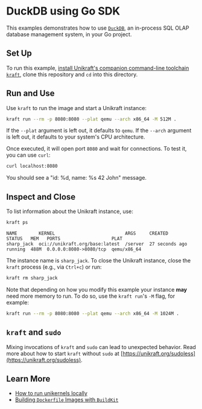 # DuckDB using Go SDK

This examples demonstrates how to use [`DuckDB`](https://duckdb.org), an in-process SQL OLAP database management system, in your Go project.

## Set Up

To run this example, [install Unikraft's companion command-line toolchain `kraft`](https://unikraft.org/docs/cli), clone this repository and `cd` into this directory.

## Run and Use

Use `kraft` to run the image and start a Unikraft instance:

```bash
kraft run --rm -p 8080:8080 --plat qemu --arch x86_64 -M 512M .
```

If the `--plat` argument is left out, it defaults to `qemu`.
If the `--arch` argument is left out, it defaults to your system's CPU architecture.

Once executed, it will open port `8080` and wait for connections.
To test it, you can use `curl`:

```bash
curl localhost:8080
```

You should see a "id: %d, name: %s 42 John" message.

## Inspect and Close

To list information about the Unikraft instance, use:

```bash
kraft ps
```

```text
NAME        KERNEL                          ARGS     CREATED         STATUS   MEM   PORTS                   PLAT
sharp_jack  oci://unikraft.org/base:latest  /server  27 seconds ago  running  488M  0.0.0.0:8080->8080/tcp  qemu/x86_64
```

The instance name is `sharp_jack`.
To close the Unikraft instance, close the `kraft` process (e.g., via `Ctrl+c`) or run:

```bash
kraft rm sharp_jack
```

Note that depending on how you modify this example your instance **may** need more memory to run.
To do so, use the `kraft run`'s `-M` flag, for example:

```bash
kraft run --rm -p 8080:8080 --plat qemu --arch x86_64 -M 1024M .
```

## `kraft` and `sudo`

Mixing invocations of `kraft` and `sudo` can lead to unexpected behavior.
Read more about how to start `kraft` without `sudo` at [https://unikraft.org/sudoless](https://unikraft.org/sudoless).

## Learn More

- [How to run unikernels locally](https://unikraft.org/docs/cli/running)
- [Building `Dockerfile` Images with `BuildKit`](https://unikraft.org/guides/building-dockerfile-images-with-buildkit)
